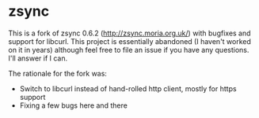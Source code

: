 # zsync

This is a fork of zsync 0.6.2 (http://zsync.moria.org.uk/) with bugfixes and support for libcurl.
This project is essentially abandoned (I haven't worked on it in years) although feel free to
file an issue if you have any questions. I'll answer if I can.

The rationale for the fork was:

- Switch to libcurl instead of hand-rolled http client, mostly for https support
- Fixing a few bugs here and there
